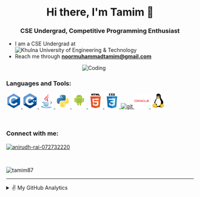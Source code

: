 <h1 align="center"> Hi there, I'm Tamim 👋 </h1>
<h3 align="center">CSE Undergrad, Competitive Programming Enthusiast</h3>

<!--
<p align="left"> <img src="https://komarev.com/ghpvc/?username=tamim87&label=Profile%20views&color=0e75b6&style=flat" alt="tamim87" /> </p>
-->




<!--
<p align="left"> <a href="https://twitter.com/__tamim1" target="blank"><img src="https://img.shields.io/twitter/follow/?logo=twitter&style=for-the-badge" alt="" /></a> </p>
-->

- I am a CSE Undergrad at ![Khulna University of Engineering & Technology](https://github.com/MuhiminOsim/MuhiminOsim/blob/main/kuet.ac.bd "KUET")
- Reach me through **noormuhammadtamim@gmail.com**

<img align="right" alt="Coding" width="300" src="https://i.pinimg.com/originals/81/17/8b/81178b47a8598f0c81c4799f2cdd4057.gif">


<br>
<h3 align="left">Languages and Tools:</h3>
  <p align="left"> 
    <a href="https://www.cprogramming.com/" target="_blank" rel="noreferrer"> 
      <img src="https://raw.githubusercontent.com/devicons/devicon/master/icons/c/c-original.svg" alt="c" width="40" height="40"/> </a> 
    <a href="https://www.w3schools.com/cpp/" target="_blank" rel="noreferrer">     
      <img src="https://raw.githubusercontent.com/devicons/devicon/master/icons/cplusplus/cplusplus-original.svg" alt="cplusplus" width="40" height="40"/> </a> 
    <a href="https://www.java.com" target="_blank" rel="noreferrer"> 
      <img src="https://raw.githubusercontent.com/devicons/devicon/master/icons/java/java-original.svg" alt="java" width="40" height="40"/> </a> 
    <a href="https://www.python.org" target="_blank" rel="noreferrer"> 
      <img src="https://raw.githubusercontent.com/devicons/devicon/master/icons/python/python-original.svg" alt="python" width="40" height="40"/> </a> 
    <a href="https://developer.android.com" target="_blank" rel="noreferrer"> 
      <img src="https://raw.githubusercontent.com/devicons/devicon/master/icons/android/android-original-wordmark.svg" alt="android" width="40" height="40"/> </a>
    <a href="https://www.w3.org/html/" target="_blank" rel="noreferrer"> 
      <img src="https://raw.githubusercontent.com/devicons/devicon/master/icons/html5/html5-original-wordmark.svg" alt="html5" width="40" height="40"/> </a> 
    <a href="https://www.w3schools.com/css/" target="_blank" rel="noreferrer"> 
      <img src="https://raw.githubusercontent.com/devicons/devicon/master/icons/css3/css3-original-wordmark.svg" alt="css3" width="40" height="40"/> </a> 
    <a href="https://git-scm.com/" target="_blank" rel="noreferrer"> 
      <img src="https://www.vectorlogo.zone/logos/git-scm/git-scm-icon.svg" alt="git" width="40" height="40"/> </a> 
    <a href="https://www.oracle.com/" target="_blank" rel="noreferrer"> 
      <img src="https://raw.githubusercontent.com/devicons/devicon/master/icons/oracle/oracle-original.svg" alt="oracle" width="40" height="40"/> </a>
    <!-- 
    <a href="https://developer.mozilla.org/en-US/docs/Web/JavaScript" target="_blank" rel="noreferrer"> 
      <img src="https://raw.githubusercontent.com/devicons/devicon/master/icons/javascript/javascript-original.svg" alt="javascript" width="40" height="40"/> </a> 
    -->
    <!--
    <a href="https://getbootstrap.com" target="_blank" rel="noreferrer"> 
      <img src="https://raw.githubusercontent.com/devicons/devicon/master/icons/bootstrap/bootstrap-plain-wordmark.svg" alt="bootstrap" width="40" height="40"/> </a> 
    -->
    <a href="https://www.linux.org/" target="_blank" rel="noreferrer"> 
      <img src="https://raw.githubusercontent.com/devicons/devicon/master/icons/linux/linux-original.svg" alt="linux" width="40" height="40"/> </a> 
    <!--
    <a href="https://www.mysql.com/" target="_blank" rel="noreferrer"> 
      <img src="https://raw.githubusercontent.com/devicons/devicon/master/icons/mysql/mysql-original-wordmark.svg" alt="mysql" width="40" height="40"/> </a> 
    -->
    <!--
    <a href="https://nodejs.org" target="_blank" rel="noreferrer"> 
      <img src="https://raw.githubusercontent.com/devicons/devicon/master/icons/nodejs/nodejs-original-wordmark.svg" alt="nodejs" width="40" height="40"/> </a> 
    -->
    <!--
    <a href="https://reactjs.org/" target="_blank" rel="noreferrer"> 
      <img src="https://raw.githubusercontent.com/devicons/devicon/master/icons/react/react-original-wordmark.svg" alt="react" width="40" height="40"/> </a> 
    -->  
  </p><br>


<!--
<img align="right" alt="Coding" width="300" src="https://cdn.dribbble.com/users/1277312/screenshots/14733298/media/39b1045e593737587dd60e42c8422d1f.gif" > <br>
-->

<!--
<details>
  <summary> ✌️ My GitHub Analytics </summary><br>
  <p><img width="100%" height="200px" align="left" src="https://github-readme-stats.vercel.app/api/top-langs?username=tamim87&show_icons=true&theme=dark&locale=en&layout=compact" alt="tamim87" /></p>
  <br><br><br><br><br><br><br>
  <p>&nbsp;<img width="100%" height="250px" align="left" src="https://github-readme-stats.vercel.app/api?username=tamim87&show_icons=true&theme=dark&locale=en" alt="tamim87" /></p>
  <br><br><br><br><br><br><br><br><br><br><br>
  <p><img width="100%" height="250px" align="left" src="https://github-readme-streak-stats.herokuapp.com/?user=tamim87&theme=dark" alt="tamim87" /></p>
  <br><br><br><br><br><br><br><br><br><br>
</details>
-->

<h3 align="left">Connect with me:</h3>
<p align="left">
  <a href="https://www.linkedin.com/in/noor-muhammad-tamim/" target="blank">
    <img align="center" src="https://raw.githubusercontent.com/rahuldkjain/github-profile-readme-generator/master/src/images/icons/Social/linked-in-alt.svg" alt="anirudh-rai-072732220" height="30" width="40" /></a>
  <!--
  <a href="https://stackoverflow.com/users/12014753/tamim" target="blank">
    <img align="center" src="https://raw.githubusercontent.com/rahuldkjain/github-profile-readme-generator/master/src/images/icons/Social/stack-overflow.svg" alt="21304875" height="30" width="40" /></a>
  <a href="https://www.kaggle.com/noormuhammadtamim" target="blank">
    <img align="center" src="https://raw.githubusercontent.com/rahuldkjain/github-profile-readme-generator/master/src/images/icons/Social/kaggle.svg" alt="anirudhrai693" height="30" width="40" /></a>
  <a href="https://instagram.com/__tamim1" target="blank">
    <img align="center" src="https://raw.githubusercontent.com/rahuldkjain/github-profile-readme-generator/master/src/images/icons/Social/instagram.svg" alt="anii_akhil" height="30" width="40" /></a>
  -->
</p>
<br>
<p align="left"> <img src="https://komarev.com/ghpvc/?username=tamim87&label=Profile%20views&color=0e75b6&style=flat" alt="tamim87" /> </p>










---
<details aligh="left"> 
  <summary> ✌️ My GitHub Analytics </summary><br>
<p><img width="100%" height="200px" align="left" src="https://github-readme-stats.vercel.app/api/top-langs?username=tamim87&show_icons=true&locale=en&layout=compact&theme=radical" alt="tamim87" /></p>
  <br><br><br><br><br><br><br>
<p>&nbsp;<img width="100%" height="250px" align="left" src="https://github-readme-stats.vercel.app/api?username=tamim87&show_icons=true&locale=en&theme=radical" alt="tamim87" /></p>
  <br><br><br><br><br><br><br><br><br><br><br>
<p><img width="100%" height="250px" align="left" src="https://github-readme-streak-stats.herokuapp.com/?user=tamim87&theme=radical" alt="tamim87" /></p>
      <br><br><br><br><br><br><br><br><br><br>
</details>


<!--
**tamim87/tamim87** is a ✨ _special_ ✨ repository because its `README.md` (this file) appears on your GitHub profile.
### Hi there, I'm Tamim. 👋



Here are some ideas to get you started:

- 🔭 I’m currently working on ...
- 🌱 I’m currently learning ...
- 👯 I’m looking to collaborate on ...
- 🤔 I’m looking for help with ...
- 💬 Ask me about ...
- 📫 How to reach me: ...
- 😄 Pronouns: ...
- ⚡ Fun fact: ...
-->
